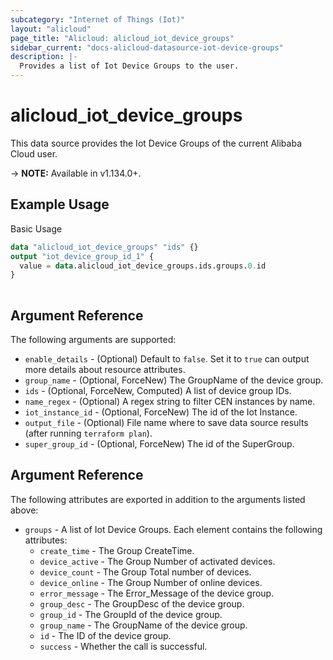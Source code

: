 ```yaml
---
subcategory: "Internet of Things (Iot)"
layout: "alicloud"
page_title: "Alicloud: alicloud_iot_device_groups"
sidebar_current: "docs-alicloud-datasource-iot-device-groups"
description: |-
  Provides a list of Iot Device Groups to the user.
---
```


# alicloud\_iot\_device\_groups

This data source provides the Iot Device Groups of the current Alibaba Cloud user.

-> **NOTE:** Available in v1.134.0+.

## Example Usage

Basic Usage

```terraform
data "alicloud_iot_device_groups" "ids" {}
output "iot_device_group_id_1" {
  value = data.alicloud_iot_device_groups.ids.groups.0.id
}
            
```

## Argument Reference

The following arguments are supported:

* `enable_details` - (Optional) Default to `false`. Set it to `true` can output more details about resource attributes.
* `group_name` - (Optional, ForceNew) The GroupName of the device group.
* `ids` - (Optional, ForceNew, Computed)  A list of device group IDs.
* `name_regex` - (Optional) A regex string to filter CEN instances by name.
* `iot_instance_id` - (Optional, ForceNew) The id of the Iot Instance.
* `output_file` - (Optional) File name where to save data source results (after running `terraform plan`).
* `super_group_id` - (Optional, ForceNew) The id of the SuperGroup.

## Argument Reference

The following attributes are exported in addition to the arguments listed above:

* `groups` - A list of Iot Device Groups. Each element contains the following attributes:
	* `create_time` - The Group CreateTime.
	* `device_active` - The Group Number of activated devices.
	* `device_count` - The Group Total number of devices.
	* `device_online` - The Group Number of online devices.
	* `error_message` - The Error_Message of the device group.
	* `group_desc` - The GroupDesc of the device group.
	* `group_id` - The GroupId of the device group.
	* `group_name` - The GroupName of the device group.
	* `id` - The ID of the device group.
	* `success` - Whether the call is successful.